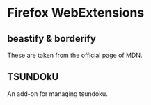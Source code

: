 # Firefox WebExtensions

## beastify & borderify

These are taken from the official page of MDN.

## TSUNDOkU

An add-on for managing tsundoku.
